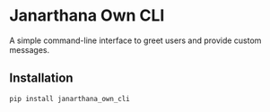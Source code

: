# Janarthana Own CLI

A simple command-line interface to greet users and provide custom messages.

## Installation

```bash
pip install janarthana_own_cli